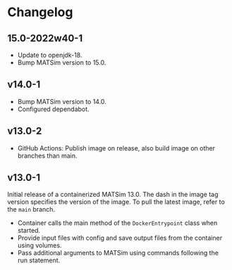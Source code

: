 # Changelog

## 15.0-2022w40-1

* Update to openjdk-18.
* Bump MATSim version to 15.0.

## v14.0-1

* Bump MATSim version to 14.0.
* Configured dependabot.

## v13.0-2

* GitHub Actions: Publish image on release, also build image on other branches than main.

## v13.0-1

Initial release of a containerized MATSim 13.0. The dash in the image tag version specifies the version of the image. To pull the latest image, refer to the `main` branch.

* Container calls the main method of the `DockerEntrypoint` class when started.
* Provide input files with config and save output files from the container using volumes.
* Pass additional arguments to MATSim using commands following the run statement.
